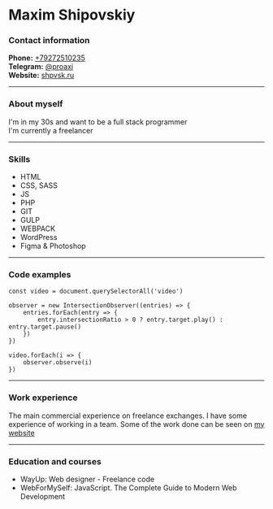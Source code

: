 # Maxim Shipovskiy

### Contact information
__Phone:__ [+79272510235](tel:+79272510235) \
__Telegram:__ [@proaxi](tg://resolve?domain=proaxi/) \
__Website:__ [shpvsk.ru](https://shpvsk.ru/)

---
### About myself
I'm in my 30s and want to be a full stack programmer \
I'm currently a freelancer

---
### Skills
* HTML
* CSS, SASS
* JS
* PHP
* GIT
* GULP
* WEBPACK
* WordPress
* Figma & Photoshop

---
### Code examples
```
const video = document.querySelectorAll('video')

observer = new IntersectionObserver((entries) => {
	entries.forEach(entry => {
		entry.intersectionRatio > 0 ? entry.target.play() : entry.target.pause()
	})
})

video.forEach(i => {
	observer.observe(i)
})
```

---
### Work experience
The main commercial experience on freelance exchanges.
I have some experience of working in a team.
Some of the work done can be seen on [my website](https://shpvsk.ru/works/)

---
### Education and courses
* WayUp: Web designer - Freelance code
* WebForMySelf: JavaScript. The Complete Guide to Modern Web Development

